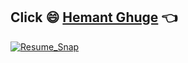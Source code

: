 ## Click :smile: [Hemant Ghuge](https://www.linkedin.com/in/hemantghuge/) :point_left:


[![Resume_Snap][1]][2]

[1]:https://github.com/hemantghuge/Hemant_Resume/blob/master/Resume.png

[2]:https://github.com/hemantghuge/Hemant_Resume/blob/master/Resume.pdf
